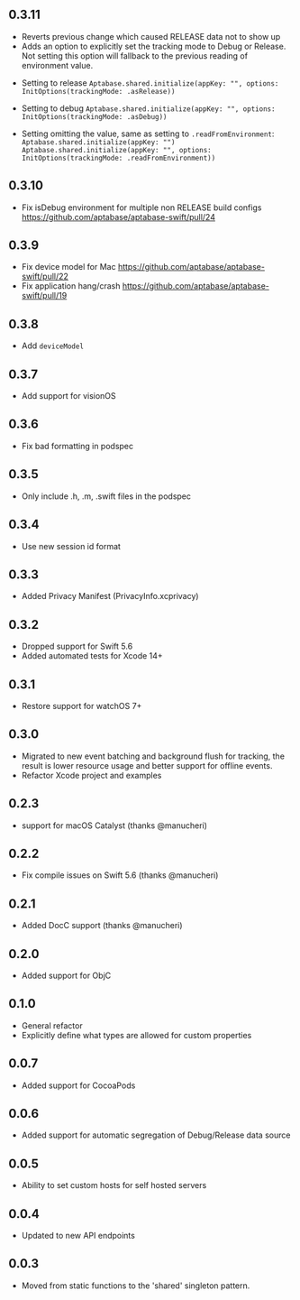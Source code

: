 ## 0.3.11

* Reverts previous change which caused RELEASE data not to show up
* Adds an option to explicitly set the tracking mode to Debug or Release. Not setting this option will fallback to the previous reading of environment value.

- Setting to release
`Aptabase.shared.initialize(appKey: "", options: InitOptions(trackingMode: .asRelease))`

- Setting to debug
`Aptabase.shared.initialize(appKey: "", options: InitOptions(trackingMode: .asDebug))`

- Setting omitting the value, same as setting to `.readFromEnvironment`:
`Aptabase.shared.initialize(appKey: "")`
`Aptabase.shared.initialize(appKey: "", options: InitOptions(trackingMode: .readFromEnvironment))`

## 0.3.10

* Fix isDebug environment for multiple non RELEASE build configs https://github.com/aptabase/aptabase-swift/pull/24

## 0.3.9

* Fix device model for Mac https://github.com/aptabase/aptabase-swift/pull/22
* Fix application hang/crash https://github.com/aptabase/aptabase-swift/pull/19

## 0.3.8

* Add `deviceModel`

## 0.3.7

* Add support for visionOS

## 0.3.6

* Fix bad formatting in podspec

## 0.3.5

* Only include .h, .m, .swift files in the podspec

## 0.3.4

* Use new session id format

## 0.3.3

* Added Privacy Manifest (PrivacyInfo.xcprivacy)

## 0.3.2

* Dropped support for Swift 5.6
* Added automated tests for Xcode 14+

## 0.3.1

* Restore support for watchOS 7+

## 0.3.0

* Migrated to new event batching and background flush for tracking, the result is lower resource usage and better support for offline events.
* Refactor Xcode project and examples

## 0.2.3

* support for macOS Catalyst (thanks @manucheri)

## 0.2.2

* Fix compile issues on Swift 5.6 (thanks @manucheri)

## 0.2.1

* Added DocC support (thanks @manucheri)

## 0.2.0

* Added support for ObjC

## 0.1.0

* General refactor
* Explicitly define what types are allowed for custom properties

## 0.0.7

* Added support for CocoaPods

## 0.0.6

* Added support for automatic segregation of Debug/Release data source

## 0.0.5

* Ability to set custom hosts for self hosted servers

## 0.0.4

* Updated to new API endpoints

## 0.0.3

* Moved from static functions to the 'shared' singleton pattern.

